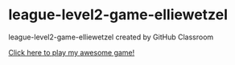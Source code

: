 # league-level2-game-elliewetzel
league-level2-game-elliewetzel created by GitHub Classroom

<a href="https://github.com/League-level2-student/league-level2-game-elliewetzel/blob/eba3ac5036c1c33142bb8b349e77dd5c5121ba51/Pong.jar?raw=true">Click here to play my awesome game!</a>
